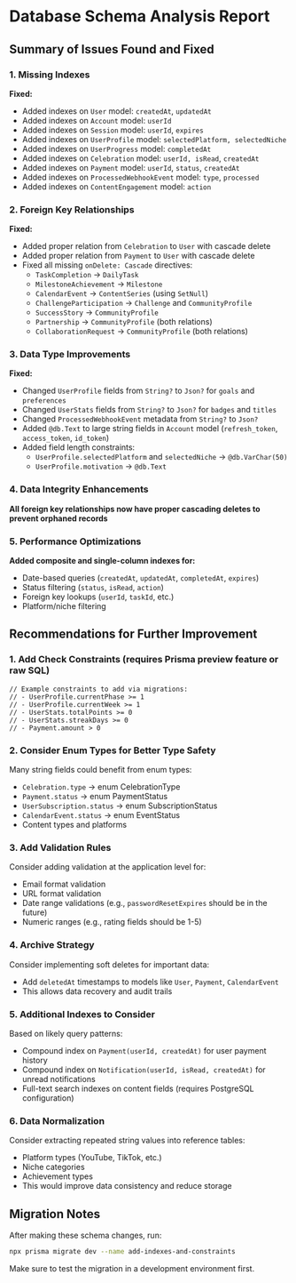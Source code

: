 # Database Schema Analysis Report

## Summary of Issues Found and Fixed

### 1. Missing Indexes
**Fixed:**
- Added indexes on `User` model: `createdAt`, `updatedAt`
- Added indexes on `Account` model: `userId`
- Added indexes on `Session` model: `userId`, `expires`
- Added indexes on `UserProfile` model: `selectedPlatform, selectedNiche`
- Added indexes on `UserProgress` model: `completedAt`
- Added indexes on `Celebration` model: `userId, isRead`, `createdAt`
- Added indexes on `Payment` model: `userId`, `status`, `createdAt`
- Added indexes on `ProcessedWebhookEvent` model: `type`, `processed`
- Added indexes on `ContentEngagement` model: `action`

### 2. Foreign Key Relationships
**Fixed:**
- Added proper relation from `Celebration` to `User` with cascade delete
- Added proper relation from `Payment` to `User` with cascade delete
- Fixed all missing `onDelete: Cascade` directives:
  - `TaskCompletion` → `DailyTask`
  - `MilestoneAchievement` → `Milestone`
  - `CalendarEvent` → `ContentSeries` (using `SetNull`)
  - `ChallengeParticipation` → `Challenge` and `CommunityProfile`
  - `SuccessStory` → `CommunityProfile`
  - `Partnership` → `CommunityProfile` (both relations)
  - `CollaborationRequest` → `CommunityProfile` (both relations)

### 3. Data Type Improvements
**Fixed:**
- Changed `UserProfile` fields from `String?` to `Json?` for `goals` and `preferences`
- Changed `UserStats` fields from `String?` to `Json?` for `badges` and `titles`
- Changed `ProcessedWebhookEvent` metadata from `String?` to `Json?`
- Added `@db.Text` to large string fields in `Account` model (`refresh_token`, `access_token`, `id_token`)
- Added field length constraints:
  - `UserProfile.selectedPlatform` and `selectedNiche` → `@db.VarChar(50)`
  - `UserProfile.motivation` → `@db.Text`

### 4. Data Integrity Enhancements
**All foreign key relationships now have proper cascading deletes to prevent orphaned records**

### 5. Performance Optimizations
**Added composite and single-column indexes for:**
- Date-based queries (`createdAt`, `updatedAt`, `completedAt`, `expires`)
- Status filtering (`status`, `isRead`, `action`)
- Foreign key lookups (`userId`, `taskId`, etc.)
- Platform/niche filtering

## Recommendations for Further Improvement

### 1. Add Check Constraints (requires Prisma preview feature or raw SQL)
```prisma
// Example constraints to add via migrations:
// - UserProfile.currentPhase >= 1
// - UserProfile.currentWeek >= 1
// - UserStats.totalPoints >= 0
// - UserStats.streakDays >= 0
// - Payment.amount > 0
```

### 2. Consider Enum Types for Better Type Safety
Many string fields could benefit from enum types:
- `Celebration.type` → enum CelebrationType
- `Payment.status` → enum PaymentStatus
- `UserSubscription.status` → enum SubscriptionStatus
- `CalendarEvent.status` → enum EventStatus
- Content types and platforms

### 3. Add Validation Rules
Consider adding validation at the application level for:
- Email format validation
- URL format validation
- Date range validations (e.g., `passwordResetExpires` should be in the future)
- Numeric ranges (e.g., rating fields should be 1-5)

### 4. Archive Strategy
Consider implementing soft deletes for important data:
- Add `deletedAt` timestamps to models like `User`, `Payment`, `CalendarEvent`
- This allows data recovery and audit trails

### 5. Additional Indexes to Consider
Based on likely query patterns:
- Compound index on `Payment(userId, createdAt)` for user payment history
- Compound index on `Notification(userId, isRead, createdAt)` for unread notifications
- Full-text search indexes on content fields (requires PostgreSQL configuration)

### 6. Data Normalization
Consider extracting repeated string values into reference tables:
- Platform types (YouTube, TikTok, etc.)
- Niche categories
- Achievement types
- This would improve data consistency and reduce storage

## Migration Notes
After making these schema changes, run:
```bash
npx prisma migrate dev --name add-indexes-and-constraints
```

Make sure to test the migration in a development environment first.